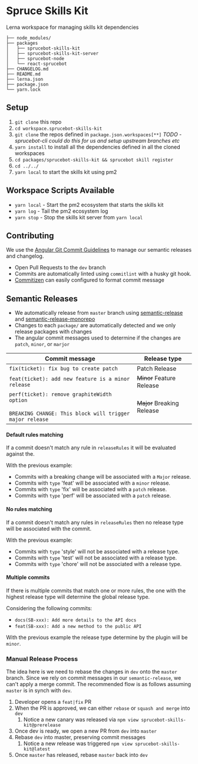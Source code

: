 # Spruce Skills Kit

Lerna workspace for managing skills kit dependencies

```
├── node_modules/
├── packages
│   ├── sprucebot-skills-kit
│   ├── sprucebot-skills-kit-server
│   ├── sprucebot-node
│   └── react-sprucebot
├── CHANGELOG.md
├── README.md
├── lerna.json
├── package.json
└── yarn.lock
```

## Setup

1. `git clone` this repo
1. `cd workspace.sprucebot-skills-kit`
1. `git clone` the repos defined in `package.json.workspaces[**]` _TODO - sprucebot-cli could do this for us and setup upstream branches etc_
1. `yarn install` to install all the dependencies defined in all the cloned workspaces
1. `cd packages/sprucebot-skills-kit && sprucebot skill register`
1. `cd ../../`
1. `yarn local` to start the skills kit using pm2

## Workspace Scripts Available

- `yarn local` - Start the pm2 ecosystem that starts the skills kit
- `yarn log` - Tail the pm2 ecosystem log
- `yarn stop` - Stop the skills kit server from `yarn local`

## Contributing

We use the [Angular Git Commit Guidelines](https://github.com/angular/angular.js/blob/master/DEVELOPERS.md#-git-commit-guidelines) to manage our semantic releases and changelog.

- Open Pull Requests to the `dev` branch
- Commits are automatically linted using `commitlint` with a husky git hook.
- [Commitizen](https://www.npmjs.com/package/commitizen) can easily configured to format commit message

## Semantic Releases

- We automatically release from `master` branch using [semantic-release](https://github.com/semantic-release/semantic-release) and [semantic-release-monorepo](https://github.com/Updater/semantic-release-monorepo)
- Changes to each `package/` are automatically detected and we only release packages with changes
- The angular commit messages used to determine if the changes are `patch`, `minor`, or `marjor`

| Commit message                                                                                              | Release type               |
| ----------------------------------------------------------------------------------------------------------- | -------------------------- |
| `fix(ticket): fix bug to create patch`                                                                      | Patch Release              |
| `feat(ticket): add new feature is a minor release`                                                          | ~~Minor~~ Feature Release  |
| `perf(ticket): remove graphiteWidth option`<br><br>`BREAKING CHANGE: This block will trigger major release` | ~~Major~~ Breaking Release |

#### Default rules matching

If a commit doesn't match any rule in `releaseRules` it will be evaluated against the.

With the previous example:

- Commits with a breaking change will be associated with a `Major` release.
- Commits with `type` 'feat' will be associated with a `minor` release.
- Commits with `type` 'fix' will be associated with a `patch` release.
- Commits with `type` 'perf' will be associated with a `patch` release.

#### No rules matching

If a commit doesn't match any rules in `releaseRules` then no release type will be associated with the commit.

With the previous example:

- Commits with `type` 'style' will not be associated with a release type.
- Commits with `type` 'test' will not be associated with a release type.
- Commits with `type` 'chore' will not be associated with a release type.

#### Multiple commits

If there is multiple commits that match one or more rules, the one with the highest release type will determine the global release type.

Considering the following commits:

- `docs(SB-xxx): Add more details to the API docs`
- `feat(SB-xxx): Add a new method to the public API`

With the previous example the release type determine by the plugin will be `minor`.

### Manual Release Process

The idea here is we need to rebase the changes in `dev` onto the `master` branch. Since we rely on commit messages in our `semantic-release`, we can't apply a merge commit.
The recommended flow is as follows assuming `master` is in synch with `dev`.

1. Developer opens a `feat|fix` PR
1. When the PR is approved, we can either `rebase` or `squash and merge` into `dev`
   1. Notice a new canary was released via `npm view sprucebot-skills-kit@prerelease`
1. Once dev is ready, we open a new PR from `dev` into `master`
1. Rebase `dev` into master, preserving commit messages
   1. Notice a new release was triggered `npm view sprucebot-skills-kit@latest`
1. Once `master` has released, rebase `master` back into `dev`
